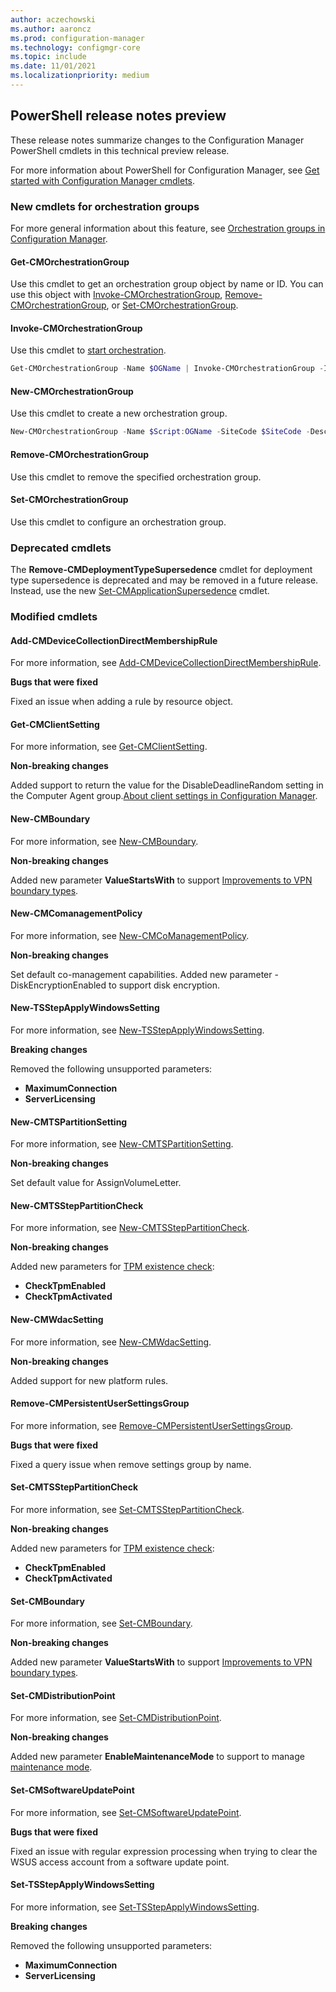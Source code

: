 ```yaml
---
author: aczechowski
ms.author: aaroncz
ms.prod: configuration-manager
ms.technology: configmgr-core
ms.topic: include
ms.date: 11/01/2021
ms.localizationpriority: medium
---
```


## <a name="bkmk_powershell"></a> PowerShell release notes preview

<!--10957283-->

These release notes summarize changes to the Configuration Manager PowerShell cmdlets in this technical preview release.

For more information about PowerShell for Configuration Manager, see [Get started with Configuration Manager cmdlets](/powershell/sccm/overview).

### New cmdlets for orchestration groups

For more general information about this feature, see [Orchestration groups in Configuration Manager](../../../../../sum/deploy-use/orchestration-groups.md).

#### Get-CMOrchestrationGroup

Use this cmdlet to get an orchestration group object by name or ID. You can use this object with [Invoke-CMOrchestrationGroup](#invoke-cmorchestrationgroup), [Remove-CMOrchestrationGroup](#remove-cmorchestrationgroup), or [Set-CMOrchestrationGroup](#set-cmorchestrationgroup).

#### Invoke-CMOrchestrationGroup

Use this cmdlet to [start orchestration](../../../../../sum/deploy-use/orchestration-groups.md#start-orchestration).

```powershell
Get-CMOrchestrationGroup -Name $OGName | Invoke-CMOrchestrationGroup -IgnoreServiceWindow $true
```

#### New-CMOrchestrationGroup

Use this cmdlet to create a new orchestration group.

```powershell
New-CMOrchestrationGroup -Name $Script:OGName -SiteCode $SiteCode -Description "Desc" -OrchestrationType Percentage -OrchestrationValue 10 -OrchestrationTimeOutMin 300 -MaxLockTimeOutMin 55 -PreScript "PreScript" -PreScriptTimeoutSec 30 -PostScript "PostScript" -PostScriptTimeoutSec 55 -MemberResourceIds $Script:device.ResourceID
```

#### Remove-CMOrchestrationGroup

Use this cmdlet to remove the specified orchestration group.

#### Set-CMOrchestrationGroup

Use this cmdlet to configure an orchestration group.

### Deprecated cmdlets

The **Remove-CMDeploymentTypeSupersedence** cmdlet for deployment type supersedence is deprecated and may be removed in a future release. Instead, use the new [Set-CMApplicationSupersedence](../../technical-preview-2109.md#set-cmapplicationsupersedence) cmdlet.

### Modified cmdlets

#### Add-CMDeviceCollectionDirectMembershipRule

For more information, see [Add-CMDeviceCollectionDirectMembershipRule](/powershell/module/configurationmanager/Add-CMDeviceCollectionDirectMembershipRule).

**Bugs that were fixed**

Fixed an issue when adding a rule by resource object.

#### Get-CMClientSetting

For more information, see [Get-CMClientSetting](/powershell/module/configurationmanager/Get-CMClientSetting).

**Non-breaking changes**

Added support to return the value for the DisableDeadlineRandom <!-- what is this? --> setting in the Computer Agent group.[About client settings in Configuration Manager](../../../../clients/deploy/about-client-settings.md#computer-agent).

#### New-CMBoundary

For more information, see [New-CMBoundary](/powershell/module/configurationmanager/New-CMBoundary).

**Non-breaking changes**

Added new parameter **ValueStartsWith** to support [Improvements to VPN boundary types](../../technical-preview-2109.md#bkmk_vpn).

#### New-CMComanagementPolicy

For more information, see [New-CMCoManagementPolicy](/powershell/module/configurationmanager/New-CMCoManagementPolicy).

**Non-breaking changes**

Set default co-management capabilities.
Added new parameter -DiskEncryptionEnabled to support disk encryption.
<!-- copy/paste error? -->

#### New-TSStepApplyWindowsSetting

For more information, see [New-TSStepApplyWindowsSetting](/powershell/module/configurationmanager/New-TSStepApplyWindowsSetting).

**Breaking changes**

Removed the following unsupported parameters:

- **MaximumConnection**
- **ServerLicensing**

#### New-CMTSPartitionSetting

For more information, see [New-CMTSPartitionSetting](/powershell/module/configurationmanager/New-CMTSPartitionSetting).

**Non-breaking changes**

Set default value for AssignVolumeLetter.

#### New-CMTSStepPartitionCheck

For more information, see [New-CMTSStepPartitionCheck](/powershell/module/configurationmanager/New-CMTSStepPartitionCheck).

**Non-breaking changes**

Added new parameters for [TPM existence check](../../technical-preview-2110.md#bkmk_tpm):

- **CheckTpmEnabled**
- **CheckTpmActivated**

#### New-CMWdacSetting

For more information, see [New-CMWdacSetting](/powershell/module/configurationmanager/New-CMWdacSetting).

**Non-breaking changes**

Added support for new platform rules.

#### Remove-CMPersistentUserSettingsGroup

For more information, see [Remove-CMPersistentUserSettingsGroup](/powershell/module/configurationmanager/Remove-CMPersistentUserSettingsGroup).

**Bugs that were fixed**

Fixed a query issue when remove settings group by name.

#### Set-CMTSStepPartitionCheck

For more information, see [Set-CMTSStepPartitionCheck](/powershell/module/configurationmanager/Set-CMTSStepPartitionCheck).

**Non-breaking changes**

Added new parameters for [TPM existence check](../../technical-preview-2110.md#bkmk_tpm):

- **CheckTpmEnabled**
- **CheckTpmActivated**

#### Set-CMBoundary

For more information, see [Set-CMBoundary](/powershell/module/configurationmanager/Set-CMBoundary).

**Non-breaking changes**

Added new parameter **ValueStartsWith** to support [Improvements to VPN boundary types](../../technical-preview-2109.md#bkmk_vpn).

#### Set-CMDistributionPoint

For more information, see [Set-CMDistributionPoint](/powershell/module/configurationmanager/Set-CMDistributionPoint).

**Non-breaking changes**

Added new parameter **EnableMaintenanceMode** to support to manage [maintenance mode](../../../../servers/deploy/configure/install-and-configure-distribution-points.md#bkmk_maint).

#### Set-CMSoftwareUpdatePoint

For more information, see [Set-CMSoftwareUpdatePoint](/powershell/module/configurationmanager/Set-CMSoftwareUpdatePoint).

**Bugs that were fixed**

Fixed an issue with regular expression processing when trying to clear the WSUS access account from a software update point.

#### Set-TSStepApplyWindowsSetting

For more information, see [Set-TSStepApplyWindowsSetting](/powershell/module/configurationmanager/Set-TSStepApplyWindowsSetting).

**Breaking changes**

Removed the following unsupported parameters:

- **MaximumConnection**
- **ServerLicensing**
